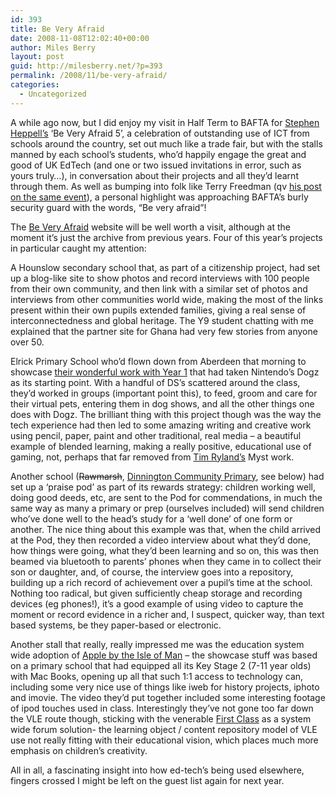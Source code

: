 ```yaml
---
id: 393
title: Be Very Afraid
date: 2008-11-08T12:02:40+00:00
author: Miles Berry
layout: post
guid: http://milesberry.net/?p=393
permalink: /2008/11/be-very-afraid/
categories:
  - Uncategorized
---
```

A while ago now, but I did enjoy my visit in Half Term to BAFTA for [Stephen Heppell’s](http://www.heppell.net/) ‘Be Very Afraid 5’, a celebration of outstanding use of ICT from schools around the country, set out much like a trade fair, but with the stalls manned by each school’s students, who’d happily engage the great and good of UK EdTech (and one or two issued invitations in error, such as yours truly&#8230;), in conversation about their projects and all they’d learnt through them. As well as bumping into folk like Terry Freedman (qv [his post on the same event](http://terry-freedman.org.uk/artman/publish/Be_Very_Afraid_2008.php)), a personal highlight was approaching BAFTA’s burly security guard with the words, “Be very afraid”!
  
<!--more-->


  
The [Be Very Afraid](http://www.heppell.net/bva/default.htm) website will be well worth a visit, although at the moment it’s just the archive from previous years. Four of this year’s projects in particular caught my attention:

A Hounslow secondary school that, as part of a citizenship project, had set up a blog-like site to show photos and record interviews with 100 people from their own community, and then link with a similar set of photos and interviews from other communities world wide, making the most of the links present within their own pupils extended families, giving a real sense of interconnectedness and global heritage. The Y9 student chatting with me explained that the partner site for Ghana had very few stories from anyone over 50.

Elrick Primary School who’d flown down from Aberdeen that morning to showcase [their wonderful work with Year 1](http://topdogs.edublogs.org/) that had taken Nintendo’s Dogz as its starting point. With a handful of DS’s scattered around the class, they’d worked in groups (important point this), to feed, groom and care for their virtual pets, entering them in dog shows, and all the other things one does with Dogz. The brilliant thing with this project though was the way the tech experience had then led to some amazing writing and creative work using pencil, paper, paint and other traditional, real media &#8211; a beautiful example of blended learning, making a really positive, educational use of gaming, not, perhaps that far removed from [Tim Ryland’s](http://www.timrylands.com/blog/) Myst work.

Another school (<span style="text-decoration: line-through">Rawmarsh</span>, [Dinnington Community Primary](http://www.dinnington.vschool.org.uk/), see below) had set up a ‘praise pod’ as part of its rewards strategy: children working well, doing good deeds, etc, are sent to the Pod for commendations, in much the same way as many a primary or prep (ourselves included) will send children who’ve done well to the head’s study for a ‘well done’ of one form or another. The nice thing about this example was that, when the child arrived at the Pod, they then recorded a video interview about what they’d done, how things were going, what they’d been learning and so on, this was then beamed via bluetooth to parents’ phones when they came in to collect their son or daughter, and, of course, the interview goes into a repository, building up a rich record of achievement over a pupil’s time at the school. Nothing too radical, but given sufficiently cheap storage and recording devices (eg phones!), it’s a good example of using video to capture the moment or record evidence in a richer and, I suspect, quicker way, than text based systems, be they paper-based or electronic.

Another stall that really, really impressed me was the education system wide adoption of [Apple by the Isle of Man](http://www.apple.com/uk/education/profiles/isleofman/) &#8211; the showcase stuff was based on a primary school that had equipped all its Key Stage 2 (7-11 year olds) with Mac Books, opening up all that such 1:1 access to technology can, including some very nice use of things like iweb for history projects, iphoto and imovie. The video they’d put together included some interesting footage of ipod touches used in class. Interestingly they’ve not gone too far down the VLE route though, sticking with the venerable [First Class](http://www.firstclass.com/) as a system wide forum solution- the learning object / content repository model of VLE use not really fitting with their educational vision, which places much more emphasis on children’s creativity.

All in all, a fascinating insight into how ed-tech’s being used elsewhere, fingers crossed I might be left on the guest list again for next year.